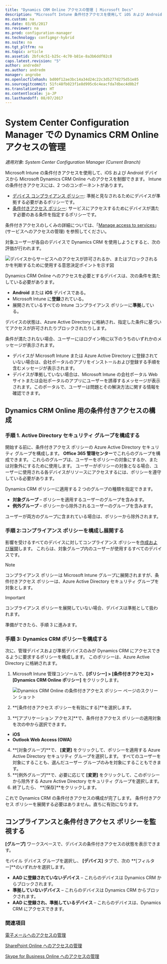 ```yaml
---
title: "Dynamics CRM Online アクセスの管理 | Microsoft Docs"
description: "Microsoft Intune 条件付きアクセスを使用して iOS および Android デバイスから Microsoft Dynamics CRM Online へのアクセスを制御する方法について説明します。"
ms.custom: na
ms.date: 03/05/2017
ms.reviewer: na
ms.prod: configuration-manager
ms.technology: configmgr-hybrid
ms.suite: na
ms.tgt_pltfrm: na
ms.topic: article
ms.assetid: 2bfc4c51-b25c-4c70-b81e-8a3b6ddf02c8
caps.latest.revision: "5"
author: andredm7
ms.author: andredm
manager: angrobe
ms.openlocfilehash: bd00f12ae3bc14a34d24c22c3d5277d275d51e85
ms.sourcegitcommit: 51fc48fb023f1e8d995c6c4eacfda7dbec4d0b2f
ms.translationtype: HT
ms.contentlocale: ja-JP
ms.lasthandoff: 08/07/2017
---
```

# <a name="manage-dynamics-crm-online-access-in-system-center-configuration-manager"></a>System Center Configuration Manager での Dynamics CRM Online アクセスの管理

*適用対象: System Center Configuration Manager (Current Branch)*

Microsoft Intune の条件付きアクセスを使用して、iOS および Android デバイスから Microsoft Dynamics CRM Online へのアクセスを制御できます。  Intune の条件付きアクセスには、2 つのコンポーネントがあります。
* [デバイス コンプライアンス ポリシー](../../protect/deploy-use/device-compliance-policies.md): 準拠と見なされるためにデバイスが準拠する必要があるポリシーです。
* [条件付きアクセス ポリシー](../../protect/deploy-use/manage-access-to-services.md): サービスにアクセスするためにデバイスが満たす必要のある条件を指定するポリシーです。

条件付きアクセスのしくみの詳細については、「[Manage access to services](../../protect/deploy-use/manage-access-to-services.md)」 (サービスへのアクセスの管理) を参照してください。


対象ユーザーが各自のデバイスで Dynamics CRM を使用しようとすると、次の評価が行われます。

![デバイスからサービスへのアクセスが許可されるか、またはブロックされるかを判断するために使用する意思決定ポイントを示す図](media/mdm-ca-dynamics-crm-flow-diagram.png)

Dynamics CRM Online へのアクセスを必要とするデバイスは、次の条件を満たしている必要があります。
* **Android** または **iOS** デバイスである。
* Microsoft Intune に**登録**されている。
* 展開されているすべての Intune コンプライアンス ポリシーに**準拠**している。

デバイスの状態は、Azure Active Directory に格納され、指定した条件に基づいてアクセスが許可されたりブロックされたりします。

条件が満たされない場合、ユーザーにはログイン時に以下のうちのいずれかのメッセージが表示されます。
* デバイスが Microsoft Intune または Azure Active Directory に登録されていない場合は、会社ポータルのアプリをインストールおよび登録する手順を含むメッセージが表示されます。
* デバイスが準拠していない場合は、Microsoft Intune の会社ポータル Web サイトまたは会社ポータルのアプリにユーザーを誘導するメッセージが表示されます。このポータルで、ユーザーは問題とその解決方法に関する情報を確認できます。

## <a name="configure-conditional-access-for-dynamics-crm-online"></a>Dynamics CRM Online 用の条件付きアクセスの構成  
### <a name="step-1-configure-active-directory-security-groups"></a>手順 1. Active Directory セキュリティ グループを構成する

開始する前に、条件付きアクセス ポリシーの Azure Active Directory セキュリティ グループを構成します。 **Office 365 管理センター**でこれらのグループを構成できます。 これらのグループは、ユーザーをポリシーの対象にするか、または対象外にするために使用します。 ユーザーがポリシーの対象となる場合、ユーザーに使用される各デバイスがリソースにアクセスするには、ポリシーを遵守している必要があります。

Dynamics CRM ポリシーに適用する 2 つのグループの種類を指定できます。
* **対象グループ** – ポリシーを適用するユーザーのグループを含みます。
* **例外グループ** – ポリシーから除外されるユーザーのグループを含みます。

ユーザーが両方のグループに含まれている場合は、ポリシーから除外されます。

### <a name="step-2-configure-and-deploy-a-compliance-policy"></a>手順 2:コンプライアンス ポリシーを構成し展開する
影響を受けるすべてのデバイスに対してコンプライアンス ポリシーを[作成および展開](../../protect/deploy-use/device-compliance-policies.md)します。 これらは、対象グループ内のユーザーが使用するすべてのデバイスです。

> [!NOTE]
> コンプライアンス ポリシーは Microsoft Intune グループに展開されますが、条件付きアクセス ポリシーは、Azure Active Directory セキュリティ グループを対象とします。

> [!IMPORTANT]
> コンプライアンス ポリシーを展開していない場合、デバイスは準拠として扱われます。

準備ができたら、手順 3 に進みます。
### <a name="step-3-configure-the-dynamics-crm-policy"></a>手順 3: Dynamics CRM ポリシーを構成する
次に、管理デバイスおよび準拠デバイスのみが Dynamics CRM にアクセスできるように要求するポリシーを構成します。 このポリシーは、Azure Active Directory に格納されます。

1.  Microsoft Intune 管理コンソールで、**[ポリシー] > [条件付きアクセス] > [Dynamics CRM Online ポリシー]** をクリックします。

     ![Dynamics CRM Online の条件付きアクセス ポリシー ページのスクリーン ショット](media/mdm-ca-dynamics-crm-policy-configuration.png)

2.  **[条件付きアクセス ポリシーを有効にする]**を選択します。
3.  **[アプリケーション アクセス]**で、条件付きアクセス ポリシーの適用対象を次の中から選択できます。
  * **iOS**
  * **Outlook Web Access (OWA)**
4.  **[対象グループ]**で、 **[変更]** をクリックして、ポリシーを適用する Azure Active Directory セキュリティ グループを選択します。 すべてのユーザーを対象にすることも、選んだユーザー グループのみを対象にすることもできます。
5.  **[例外グループ]**で、必要に応じて **[変更]** をクリックして、このポリシーから除外する Azure Active Directory セキュリティ グループを選択します。
6.  終了したら、 **[保存]**をクリックします。

これで Dynamics CRM の条件付きアクセスの構成が完了します。 条件付きアクセス ポリシーを展開する必要はありません。直ちに有効になります。
##  <a name="monitor-the-compliance-and-conditional-access-policies"></a>コンプライアンスと条件付きアクセス ポリシーを監視する

**[グループ]** ワークスペースで、デバイスの条件付きアクセスの状態を表示できます。

モバイル デバイス グループを選択し、 **[デバイス]** タブで、次の **[フィルター]**のいずれかを選択します。
* **AAD に登録されていないデバイス** – これらのデバイスは Dynamics CRM からブロックされます。
* **準拠していないデバイス** – これらのデバイスは Dynamics CRM からブロックされます。
* **AAD に登録され、準拠しているデバイス** – これらのデバイスは、Dynamics CRM にアクセスできます。

###  <a name="see-also"></a>関連項目
[電子メールへのアクセスの管理](../../protect/deploy-use/manage-email-access.md)

[SharePoint Online へのアクセスの管理](../../protect/deploy-use/manage-sharepoint-online-access.md)

[Skype for Business Online へのアクセスの管理](../../protect/deploy-use/manage-skype-for-business-online-access.md)
